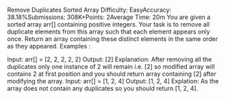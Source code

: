 Remove Duplicates Sorted Array
Difficulty: EasyAccuracy: 38.18%Submissions: 308K+Points: 2Average Time: 20m
You are given a sorted array arr[] containing positive integers. Your task is to remove all duplicate elements from this array such that each element appears only once. Return an array containing these distinct elements in the same order as they appeared.
Examples :

Input: arr[] = [2, 2, 2, 2, 2]
Output: [2]
Explanation: After removing all the duplicates only one instance of 2 will remain i.e. [2] so modified array will contains 2 at first position and you should return array containing [2] after modifying the array.
Input: arr[] = [1, 2, 4]
Output: [1, 2, 4]
Explation:  As the array does not contain any duplicates so you should return [1, 2, 4].